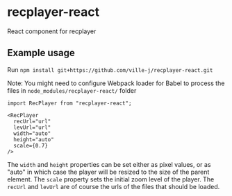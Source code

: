 # recplayer-react
React component for recplayer

## Example usage
Run
```npm install git+https://github.com/ville-j/recplayer-react.git```

Note: You might need to configure Webpack loader for Babel to process the files in ```node_modules/recplayer-react/``` folder

```
import RecPlayer from "recplayer-react";

<RecPlayer
  recUrl="url"
  levUrl="url"
  width="auto"
  height="auto"
  scale={0.7}
/>
```

The ```width``` and ```height``` properties can be set either as pixel values, or as "auto" in which case the player will be resized to the size of the parent element. The ```scale``` property sets the initial zoom level of the player. The ```recUrl``` and ```levUrl``` are of course the urls of the files that should be loaded.
